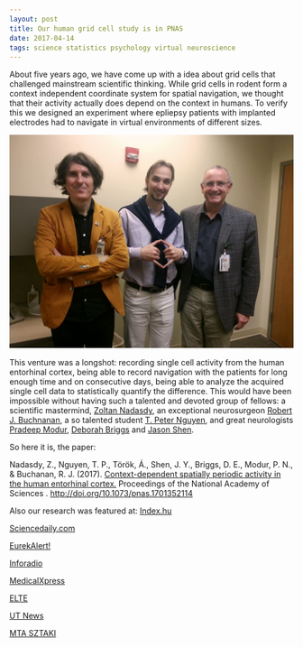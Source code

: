```yaml
---
layout: post
title: Our human grid cell study is in PNAS
date: 2017-04-14
tags: science statistics psychology virtual neuroscience
---
```


About five years ago, we have come up with a idea about grid cells that challenged mainstream scientific thinking. While grid cells in rodent form a context independent coordinate system for spatial navigation, we thought that their activity actually does depend on the context in humans. To verify this we designed an experiment where epliepsy patients with implanted electrodes had to navigate in virtual environments of different sizes.

<img class="  wp-image-74 alignright" src="/public/img/2014-04-25 11.44.49.jpg" alt="Me with Zoltan and Bob" width = "auto" height="auto" />

This venture was a longshot: recording single cell activity from the human entorhinal cortex, being able to record navigation with the patients for long enough time and on consecutive days, being able to analyze the acquired single cell data to statistically quantify the difference. This would have been impossible without having such a talented and devoted group of fellows: a scientific mastermind, [Zoltan Nadasdy](https://scholar.google.com/citations?user=8_USbXEAAAAJ&hl=en), an exceptional neurosurgeon [Robert J. Buchnanan](https://www.seton.net/brain-and-spine-care/providers/bio/robert-buchanan), a so talented student [T. Peter Nguyen](https://www.linkedin.com/in/t-peter-nguyen-31168049/), and great neurologists [Pradeep Modur](https://www.youtube.com/watch?v=NXelMeCIsNw), [Deborah Briggs](https://www.youtube.com/watch?v=-9K5lccKSP4) and [Jason Shen](https://www.youtube.com/watch?v=T9leMNaaS6c). 

So here it is, the paper:

Nadasdy, Z., Nguyen, T. P., Török, Á., Shen, J. Y., Briggs, D. E., Modur, P. N., & Buchanan, R. J. (2017). [Context-dependent spatially periodic activity in the human entorhinal cortex.](http://www.pnas.org/content/early/2017/04/06/1701352114.full.pdf) Proceedings of the National Academy of Sciences . http://doi.org/10.1073/pnas.1701352114 

Also our research was featured at:
[Index.hu](http://index.hu/tudomany/2017/04/11/magyar_kutatok_segitenek_megerteni_hogyan_tajekozodunk_a_terben/)

[Sciencedaily.com](https://www.sciencedaily.com/releases/2017/04/170413084726.htm)

[EurekAlert!](http://www.hitechdays.com/browser/205915/)

[Inforadio](http://inforadio.hu/tudomany/2017/04/11/paratlan_eredmenyekkel_rukkoltak_elo_magyar_kutatok_az_emberi_agyrol/)

[MedicalXpress](https://medicalxpress.com/news/2017-04-human-cognitive-scales.html)

[ELTE](https://www.elte.hu/content/tajekozodas-es-racssejtek.t.13846) 

[UT News](https://news.utexas.edu/2017/04/12/human-cognitive-map-scales-according-to-surroundings)

[MTA SZTAKI](https://www.sztaki.hu/innovacio/hirek/intezetunkben-dolgozo-kutato-segit-megerteni-hogyan-tajekozodunk-terben)